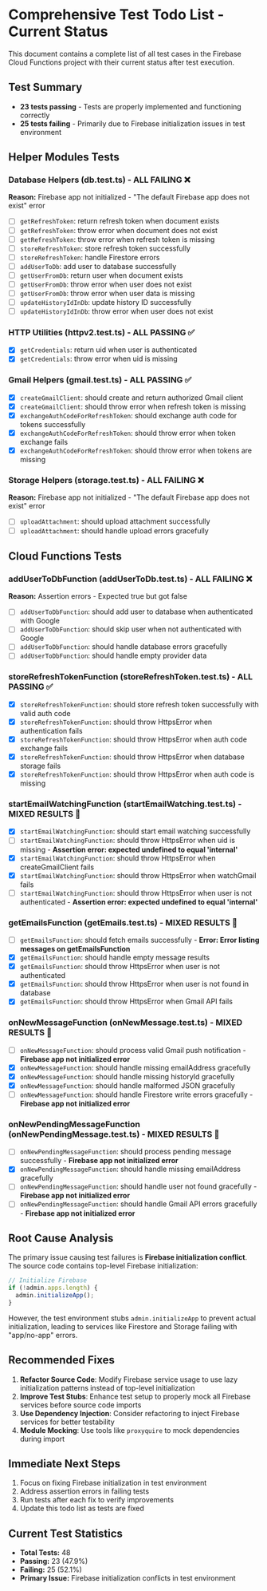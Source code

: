 # Comprehensive Test Todo List - Current Status

This document contains a complete list of all test cases in the Firebase Cloud Functions project with their current status after test execution.

## Test Summary
- **23 tests passing** - Tests are properly implemented and functioning correctly
- **25 tests failing** - Primarily due to Firebase initialization issues in test environment

## Helper Modules Tests

### Database Helpers (db.test.ts) - ALL FAILING ❌
**Reason:** Firebase app not initialized - "The default Firebase app does not exist" error
- [ ] `getRefreshToken`: return refresh token when document exists
- [ ] `getRefreshToken`: throw error when document does not exist
- [ ] `getRefreshToken`: throw error when refresh token is missing
- [ ] `storeRefreshToken`: store refresh token successfully
- [ ] `storeRefreshToken`: handle Firestore errors
- [ ] `addUserToDb`: add user to database successfully
- [ ] `getUserFromDb`: return user when document exists
- [ ] `getUserFromDb`: throw error when user does not exist
- [ ] `getUserFromDb`: throw error when user data is missing
- [ ] `updateHistoryIdInDb`: update history ID successfully
- [ ] `updateHistoryIdInDb`: throw error when user does not exist

### HTTP Utilities (httpv2.test.ts) - ALL PASSING ✅
- [x] `getCredentials`: return uid when user is authenticated
- [x] `getCredentials`: throw error when uid is missing

### Gmail Helpers (gmail.test.ts) - ALL PASSING ✅
- [x] `createGmailClient`: should create and return authorized Gmail client
- [x] `createGmailClient`: should throw error when refresh token is missing
- [x] `exchangeAuthCodeForRefreshToken`: should exchange auth code for tokens successfully
- [x] `exchangeAuthCodeForRefreshToken`: should throw error when token exchange fails
- [x] `exchangeAuthCodeForRefreshToken`: should throw error when tokens are missing

### Storage Helpers (storage.test.ts) - ALL FAILING ❌
**Reason:** Firebase app not initialized - "The default Firebase app does not exist" error
- [ ] `uploadAttachment`: should upload attachment successfully
- [ ] `uploadAttachment`: should handle upload errors gracefully

## Cloud Functions Tests

### addUserToDbFunction (addUserToDb.test.ts) - ALL FAILING ❌
**Reason:** Assertion errors - Expected true but got false
- [ ] `addUserToDbFunction`: should add user to database when authenticated with Google
- [ ] `addUserToDbFunction`: should skip user when not authenticated with Google
- [ ] `addUserToDbFunction`: should handle database errors gracefully
- [ ] `addUserToDbFunction`: should handle empty provider data

### storeRefreshTokenFunction (storeRefreshToken.test.ts) - ALL PASSING ✅
- [x] `storeRefreshTokenFunction`: should store refresh token successfully with valid auth code
- [x] `storeRefreshTokenFunction`: should throw HttpsError when authentication fails
- [x] `storeRefreshTokenFunction`: should throw HttpsError when auth code exchange fails
- [x] `storeRefreshTokenFunction`: should throw HttpsError when database storage fails
- [x] `storeRefreshTokenFunction`: should throw HttpsError when auth code is missing

### startEmailWatchingFunction (startEmailWatching.test.ts) - MIXED RESULTS 🔄
- [x] `startEmailWatchingFunction`: should start email watching successfully
- [ ] `startEmailWatchingFunction`: should throw HttpsError when uid is missing - **Assertion error: expected undefined to equal 'internal'**
- [x] `startEmailWatchingFunction`: should throw HttpsError when createGmailClient fails
- [x] `startEmailWatchingFunction`: should throw HttpsError when watchGmail fails
- [ ] `startEmailWatchingFunction`: should throw HttpsError when user is not authenticated - **Assertion error: expected undefined to equal 'internal'**

### getEmailsFunction (getEmails.test.ts) - MIXED RESULTS 🔄
- [ ] `getEmailsFunction`: should fetch emails successfully - **Error: Error listing messages on getEmailsFunction**
- [x] `getEmailsFunction`: should handle empty message results
- [x] `getEmailsFunction`: should throw HttpsError when user is not authenticated
- [x] `getEmailsFunction`: should throw HttpsError when user is not found in database
- [x] `getEmailsFunction`: should throw HttpsError when Gmail API fails

### onNewMessageFunction (onNewMessage.test.ts) - MIXED RESULTS 🔄
- [ ] `onNewMessageFunction`: should process valid Gmail push notification - **Firebase app not initialized error**
- [x] `onNewMessageFunction`: should handle missing emailAddress gracefully
- [x] `onNewMessageFunction`: should handle missing historyId gracefully
- [x] `onNewMessageFunction`: should handle malformed JSON gracefully
- [ ] `onNewMessageFunction`: should handle Firestore write errors gracefully - **Firebase app not initialized error**

### onNewPendingMessageFunction (onNewPendingMessage.test.ts) - MIXED RESULTS 🔄
- [ ] `onNewPendingMessageFunction`: should process pending message successfully - **Firebase app not initialized error**
- [x] `onNewPendingMessageFunction`: should handle missing emailAddress gracefully
- [ ] `onNewPendingMessageFunction`: should handle user not found gracefully - **Firebase app not initialized error**
- [ ] `onNewPendingMessageFunction`: should handle Gmail API errors gracefully - **Firebase app not initialized error**

## Root Cause Analysis

The primary issue causing test failures is **Firebase initialization conflict**. The source code contains top-level Firebase initialization:

```typescript
// Initialize Firebase
if (!admin.apps.length) {
  admin.initializeApp();
}
```

However, the test environment stubs `admin.initializeApp` to prevent actual initialization, leading to services like Firestore and Storage failing with "app/no-app" errors.

## Recommended Fixes

1. **Refactor Source Code**: Modify Firebase service usage to use lazy initialization patterns instead of top-level initialization
2. **Improve Test Stubs**: Enhance test setup to properly mock all Firebase services before source code imports
3. **Use Dependency Injection**: Consider refactoring to inject Firebase services for better testability
4. **Module Mocking**: Use tools like `proxyquire` to mock dependencies during import

## Immediate Next Steps

1. Focus on fixing Firebase initialization in test environment
2. Address assertion errors in failing tests
3. Run tests after each fix to verify improvements
4. Update this todo list as tests are fixed

## Current Test Statistics
- **Total Tests:** 48
- **Passing:** 23 (47.9%)
- **Failing:** 25 (52.1%)
- **Primary Issue:** Firebase initialization conflicts in test environment
